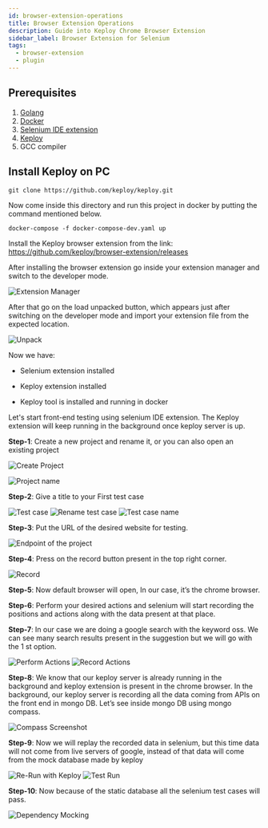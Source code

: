 ```yaml
---
id: browser-extension-operations
title: Browser Extension Operations
description: Guide into Keploy Chrome Browser Extension
sidebar_label: Browser Extension for Selenium
tags:
  - browser-extension
  - plugin
---
```


## Prerequisites

1. [Golang](https://go.dev/dl/)
2. [Docker](https://docs.docker.com/get-docker/)
3. [Selenium IDE extension](https://chrome.google.com/webstore/detail/selenium-ide/mooikfkahbdckldjjndioackbalphokd?hl=en)
4. [Keploy](https://github.com/keploy/keploy)
5. GCC compiler

## Install Keploy on PC

```shell
git clone https://github.com/keploy/keploy.git
```

Now come inside this directory and run this project in docker by putting the command mentioned below.

```shell
docker-compose -f docker-compose-dev.yaml up
```

Install the Keploy browser extension from the link: https://github.com/keploy/browser-extension/releases

After installing the browser extension go inside your extension manager and switch to the developer mode.

![Extension Manager](https://miro.medium.com/max/828/1*xQcKiTOy2bak4Lo9k_qsTg.png)

After that go on the load unpacked button, which appears just after switching on the developer mode and import your
extension file from the expected location.

![Unpack](https://miro.medium.com/max/828/1*cdRr3Neb1lsDRzHztdWmSA.png)

Now we have:

- Selenium extension installed

- Keploy extension installed

- Keploy tool is installed and running in docker

Let's start front-end testing using selenium IDE extension. The Keploy extension will keep running in the background
once keploy server is up.

**Step-1**: Create a new project and rename it, or you can also open an existing project

![Create Project](https://miro.medium.com/max/750/1*K6-I3fOHGu29sgUEjcpxUA.png)

![Project name](https://miro.medium.com/max/750/1*lEwF0okhMyKzaS2a8dPA7Q.png)

**Step-2**: Give a title to your First test case

![Test case](https://miro.medium.com/max/828/1*u1VNf-nXXvekruNphAIfIQ.png)
![Rename test case](https://miro.medium.com/max/378/1*CL3156yKX4UhklO3l_vH4Q.png)
![Test case name](https://miro.medium.com/max/750/1*0KeAj9Nij6i1_-Gd_265uA.png)

**Step-3**: Put the URL of the desired website for testing.

![Endpoint of the project](https://miro.medium.com/max/640/1*zkGIhYuzH6MVIhk4ByTpkg.png)

**Step-4**: Press on the record button present in the top right corner.

![Record](https://miro.medium.com/max/456/1*OJBhp3uWaOnNaOynI_jigw.png)

**Step-5**: Now default browser will open, In our case, it’s the chrome browser.

**Step-6**: Perform your desired actions and selenium will start recording the positions and actions along with the data
present at that place.

**Step-7**: In our case we are doing a google search with the keyword oss. We can see many search results present in the
suggestion but we will go with the 1 st option.

![Perform Actions](https://miro.medium.com/max/828/1*9wXASZ3JLur3r_Gk2Q-gug.jpeg)
![Record Actions](https://miro.medium.com/max/828/1*4ur53dlBZ94Y2gbJCZLYJA.jpeg)

**Step-8**: We know that our keploy server is already running in the background and keploy extension is present in the
chrome browser. In the background, our keploy server is recording all the data coming from APIs on the front end in
mongo DB. Let’s see inside mongo DB using mongo compass.

![Compass Screenshot](https://miro.medium.com/max/828/1*WYChY6_nwLcmUJw5I-j7Dg.jpeg)

**Step-9**: Now we will replay the recorded data in selenium, but this time data will not come from live servers of
google, instead of that data will come from the mock database made by keploy

![Re-Run with Keploy](https://miro.medium.com/max/828/1*9wXASZ3JLur3r_Gk2Q-gug.jpeg)
![Test Run](https://miro.medium.com/max/828/1*4ur53dlBZ94Y2gbJCZLYJA.jpeg)

**Step-10**: Now because of the static database all the selenium test cases will pass.

![Dependency Mocking](https://miro.medium.com/max/828/1*LGHdZuf_GnlMamxJGYKXUg.png)
